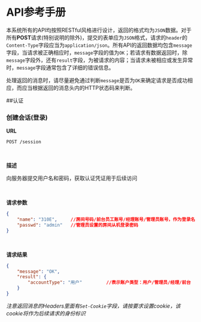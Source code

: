 # API参考手册

本系统所有的API均按照RESTful风格进行设计，返回的格式均为`JSON`数据。对于所有**POST**请求(特别说明的除外)，提交的表单应为`JSON`格式，请求的`header`的`Content-Type`字段应当为`application/json`。所有API的返回数据均包含`message`字段，当请求被正确相应时，`message`字段的值为`OK`；若请求有数据返回时，除`message`字段外，还有`result`字段，为被请求的内容；当请求未被相应或发生异常时，`message`字段通常包含了详细的错误信息。

处理返回的消息时，请尽量避免通过判断`message`是否为`OK`来确定请求是否成功相应，而应当根据返回的消息头内的HTTP状态码来判断。

##认证

### 创建会话(登录)

**URL**

`POST /session`

<br/>

**描述**

向服务器提交用户名和密码，获取认证凭证用于后续访问

<br/>

**请求参数**

```json
{
    "name": "310E", 	//房间号码/前台员工账号/经理账号/管理员账号，作为登录名和用户唯一标识
    "passwd": "admin"	//管理员设置的房间从机登录密码
}
```

<br/>

**请求结果**

```json
{
    "message": "OK",
    "result": {
        "accountType": "用户"			//表示账户类型：用户/管理员/经理/前台
    }
}
```

*注意返回消息的Headers里面有`Set-Cookie`字段，请按要求设置cookie，该cookie将作为后续请求的身份标识*

<br/>